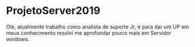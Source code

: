 # ProjetoServer2019

Olá, atualmente trabalho como analista de suporte Jr, e para dar um UP em meus conhecimento resolvi me aprofundar pouco mais em Servidor windows.
